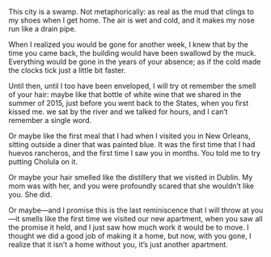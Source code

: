 This city is a swamp. Not metaphorically: as real as the mud that clings to my
shoes when I get home. The air is wet and cold, and it makes my nose run like a
drain pipe.

When I  realized you would be gone for another week, I knew that by the time
you came back, the building would have been swallowd by the muck. Everything
would be gone in the years of your absence; as if the cold made the clocks tick
just a little bit faster.

Until then, until I too have been enveloped, I will try ot remember the smell
of your hair: maybe like that bottle of white wine that we shared in the summer
of 2015, just before you went back to the States, when you first kissed me. we
sat by the river and we talked for hours, and I can’t remember a single word.

Or maybe like the first meal that I had when I visited you in New Orleans,
sitting outside a diner that was painted blue. It was the first time that I had
huevos rancheros, and the first time I saw you in months. You told me to try
putting Cholula on it.

Or maybe your hair smelled like the distillery that we visited in Dublin. My
mom was with her, and you were profoundly scared that she wouldn’t like you.
She did.

Or maybe—and I promise this is the last reminiscence that I will throw at
you—it smells like the first time we visited our new apartment, when you saw
all the promise it held, and I just saw how much  work it would be to move. I
thought we did a good job  of making it a home, but now, with you gone, I
realize that it isn’t a home without you, it’s just another apartment.
